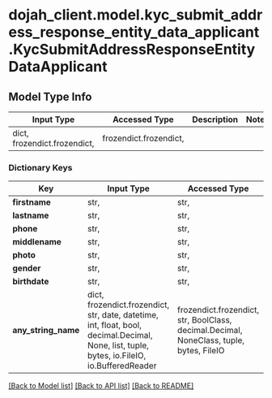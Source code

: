 # dojah_client.model.kyc_submit_address_response_entity_data_applicant.KycSubmitAddressResponseEntityDataApplicant

## Model Type Info
Input Type | Accessed Type | Description | Notes
------------ | ------------- | ------------- | -------------
dict, frozendict.frozendict,  | frozendict.frozendict,  |  | 

### Dictionary Keys
Key | Input Type | Accessed Type | Description | Notes
------------ | ------------- | ------------- | ------------- | -------------
**firstname** | str,  | str,  |  | [optional] 
**lastname** | str,  | str,  |  | [optional] 
**phone** | str,  | str,  |  | [optional] 
**middlename** | str,  | str,  |  | [optional] 
**photo** | str,  | str,  |  | [optional] 
**gender** | str,  | str,  |  | [optional] 
**birthdate** | str,  | str,  |  | [optional] 
**any_string_name** | dict, frozendict.frozendict, str, date, datetime, int, float, bool, decimal.Decimal, None, list, tuple, bytes, io.FileIO, io.BufferedReader | frozendict.frozendict, str, BoolClass, decimal.Decimal, NoneClass, tuple, bytes, FileIO | any string name can be used but the value must be the correct type | [optional]

[[Back to Model list]](../../README.md#documentation-for-models) [[Back to API list]](../../README.md#documentation-for-api-endpoints) [[Back to README]](../../README.md)

